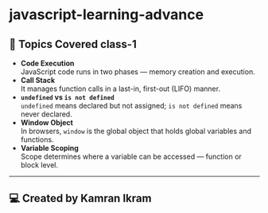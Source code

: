 # javascript-learning-advance

## 📘 Topics Covered class-1
- **Code Execution**  
  JavaScript code runs in two phases — memory creation and execution.  
- **Call Stack**  
  It manages function calls in a last-in, first-out (LIFO) manner.  
- **`undefined` vs `is not defined`**  
  `undefined` means declared but not assigned; `is not defined` means never declared.  
- **Window Object**  
  In browsers, `window` is the global object that holds global variables and functions.
- **Variable Scoping**  
  Scope determines where a variable can be accessed — function or block level.   

---  
## 💻 Created by Kamran Ikram

